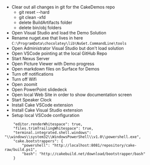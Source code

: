 * Clear out all changes in git for the CakeDemos repo
  * git reset --hard
  * git clean -xfd
  * delete BuildArtifacts folder
  * delete bin/obj folders
* Open Visual Studio and load the Demo Solution
* Rename nuget.exe that lives in here `C:\ProgramData\chocolatey\lib\NuGet.CommandLine\tools`
* Open Administrator Visual Studio but don't load solution
* Open VSCode pointing at the local GitHub Repo
* Start Nexus Server
* Open Picture Viewer with Demo progress
* Open markdown files on Surface for Demos
* Turn off notifications
* Turn off Wifi
* Open zoomit
* Open PowerPoint slidedeck
* Open local Web Site in order to show documentation screen
* Start Speaker Clock
* Install Cake VSCode extension
* Install Cake Visual Studio extension
* Setup local VSCode configuration
```
    "editor.renderWhitespace": true,
    "files.trimTrailingWhitespace": true,
    "terminal.integrated.shell.windows": "\\windows\\system32\\WindowsPowerShell\\v1.0\\powershell.exe",
    "cake.bootstrappers": {
        "powershell": "http://localhost:8081/repository/cake-raw/build.ps1",
        "bash": "http://cakebuild.net/download/bootstrapper/bash"
    }
```